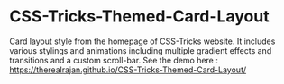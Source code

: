 # CSS-Tricks-Themed-Card-Layout
Card layout style from the homepage of CSS-Tricks website. It includes various stylings and animations including multiple gradient effects and transitions and a custom scroll-bar.
See the demo here : https://therealrajan.github.io/CSS-Tricks-Themed-Card-Layout/
